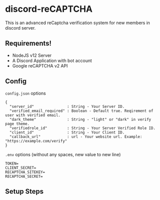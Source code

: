 # discord-reCAPTCHA
This is an advanced reCaptcha verification system for new members in discord server.

## Requirements!
- NodeJS v12 Server
- A Discord Application with bot account
- Google reCAPTCHA v2 API

## Config

`config.json` options
```
{
  "server_id"               : String - Your Server ID.
  "verified_email_required" : Boolean - Default true. Reqirement of user with verified email.
  "dark_theme"              : String - "light" or "dark" in verify page theme.
  "verifiedrole_id"         : String - Your Server Verified Role ID.
  "client_id"               : String - Your Client ID.
  "callback_url"            : url - Your website url. Example: "https://example.com/verify"
}
```
`.env` options (without any spaces, new value to new line)
```
TOKEN=
CLIENT_SECRET=
RECAPTCHA_SITEKEY=
RECAPTCHA_SECRET=
```

## Setup Steps
